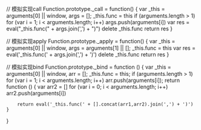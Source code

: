 // 模拟实现call
Function.prototype._call = function() {
    var _this = arguments[0] || window,
    args = [];
    _this.func = this
    if (arguments.length > 1) for (var i = 1; i < arguments.length; i++) args.push(arguments[i]) var res = eval("_this.func(" + args.join(',') + ")") delete _this.func
    return res
}

// 模拟实现apply
Function.prototype._apply = function() {
    var _this = arguments[0] || window,
    args = arguments[1] || [];
    _this.func = this
    var res = eval('_this.func(' + args.join(',') + ')') delete _this.func
    return res
}

// 模拟实现bind
Function.prototype._bind = function () {
    var _this = arguments[0] || window,
        arr = [];
    _this.func = this;
    if (arguments.length > 1)
        for (var i = 1; i < arguments.length; i++) arr.push(arguments[i]);
    return function () {
    	var arr2 = []
        for (var i = 0; i < arguments.length; i++)
            arr2.push(arguments[i])

        return eval('_this.func(' + [].concat(arr1,arr2).join(',') + ')')
    }
}
